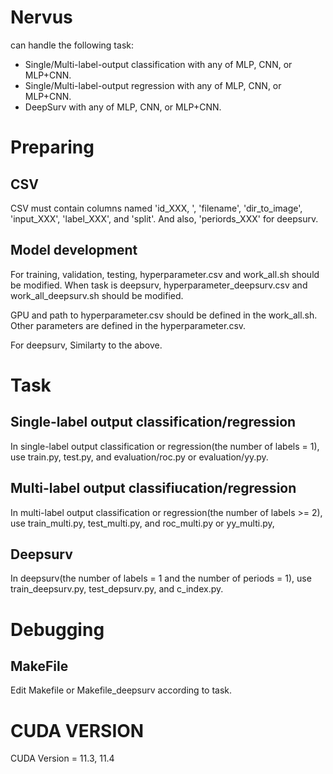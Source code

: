 # Nervus
can handle the following task:
- Single/Multi-label-output classification with any of MLP, CNN, or MLP+CNN.
- Single/Multi-label-output regression with any of MLP, CNN, or MLP+CNN.
- DeepSurv with any of MLP, CNN, or MLP+CNN.

# Preparing
## CSV
CSV must contain columns named 'id_XXX, ', 'filename', 'dir_to_image', 'input_XXX', 'label_XXX', and 'split'.
And also, 'periords_XXX' for deepsurv.
## Model development
For training, validation, testing, hyperparameter.csv and work_all.sh should be modified.
When task is deepsurv, hyperparameter_deepsurv.csv and work_all_deepsurv.sh should be modified.

GPU and path to hyperparameter.csv should be defined in the work_all.sh.
Other parameters are defined in the hyperparameter.csv. 

For deepsurv, Similarty to the above.

# Task
## Single-label output classification/regression
In single-label output classification or regression(the number of labels = 1), use train.py, test.py, and evaluation/roc.py or evaluation/yy.py.

## Multi-label output classifiucation/regression
In multi-label output classification or regression(the number of labels >= 2), use train_multi.py, test_multi.py, and roc_multi.py or yy_multi.py,

## Deepsurv
In deepsurv(the number of labels = 1 and the number of periods = 1), use train_deepsurv.py, test_depsurv.py, and c_index.py.


# Debugging
## MakeFile
Edit Makefile or Makefile_deepsurv according to task.


# CUDA VERSION
CUDA Version = 11.3, 11.4


